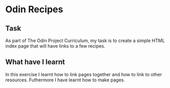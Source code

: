 # Odin Recipes

## Task

As part of The Odin Project Curriculum, my task is to create  a simple HTML index page that will have links to a few recipes.

## What have I learnt

In this exercise I learnt how to link pages together and how to link to other resources.
Futhermore I have learnt how to make pages.
